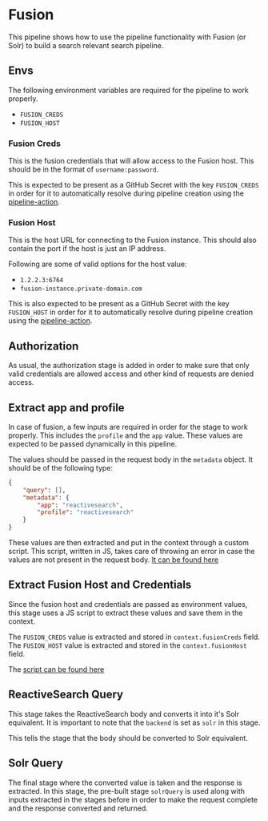 # Fusion

This pipeline shows how to use the pipeline functionality with Fusion (or Solr) to build a search relevant search pipeline.

## Envs

The following environment variables are required for the pipeline to work properly.

- `FUSION_CREDS`
- `FUSION_HOST`

### Fusion Creds

This is the fusion credentials that will allow access to the Fusion host. This should be in the format of `username:password`.

This is expected to be present as a GitHub Secret with the key `FUSION_CREDS` in order for it to automatically resolve during pipeline creation using the [pipeline-action](https://github.com/marketplace/actions/reactivesearch-pipelines).

### Fusion Host

This is the host URL for connecting to the Fusion instance. This should also contain the port if the host is just an IP address.

Following are some of valid options for the host value:

- `1.2.2.3:6764`
- `fusion-instance.private-domain.com`

This is also expected to be present as a GitHub Secret with the key `FUSION_HOST` in order for it to automatically resolve during pipeline creation using the [pipeline-action](https://github.com/marketplace/actions/reactivesearch-pipelines).

## Authorization

As usual, the authorization stage is added in order to make sure that only valid credentials are allowed access and other  kind of requests are denied access.

## Extract app and profile

In case of fusion, a few inputs are required in order for the stage to work properly. This includes the `profile` and the `app` value. These values are expected to be passed dynamically in this pipeline.

The values should be passed in the request body in the `metadata` object. It should be of the following type:

```json
{
    "query": [],
    "metadata": {
        "app": "reactivesearch",
        "profile": "reactivesearch"
    }
}
```

These values are then extracted and put in the context through a custom script. This script, written in JS, takes care of throwing an error in case the values are not present in the request body. [It can be found here](./extractMetadata.js)

## Extract Fusion Host and Credentials

Since the fusion host and credentials are passed as environment values, this stage uses a JS script to extract these values and save them in the context.

The `FUSION_CREDS` value is extracted and stored in `context.fusionCreds` field.
The `FUSION_HOST` value is extracted and stored in the `context.fusionHost` field.

The [script can be found here](./setEnvironments.js)

## ReactiveSearch Query

This stage takes the ReactiveSearch body and converts it into it's Solr equivalent. It is important to note that the `backend` is set as `solr` in this stage.

This tells the stage that the body should be converted to Solr equivalent.

## Solr Query

The final stage where the converted value is taken and the response is extracted. In this stage, the pre-built stage `solrQuery` is used along with inputs extracted in the stages before in order to make the request complete and the response converted and returned.